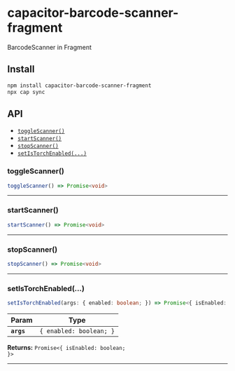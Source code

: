 # capacitor-barcode-scanner-fragment

BarcodeScanner in Fragment

## Install

```bash
npm install capacitor-barcode-scanner-fragment
npx cap sync
```

## API

<docgen-index>

* [`toggleScanner()`](#togglescanner)
* [`startScanner()`](#startscanner)
* [`stopScanner()`](#stopscanner)
* [`setIsTorchEnabled(...)`](#setistorchenabled)

</docgen-index>

<docgen-api>
<!--Update the source file JSDoc comments and rerun docgen to update the docs below-->

### toggleScanner()

```typescript
toggleScanner() => Promise<void>
```

--------------------


### startScanner()

```typescript
startScanner() => Promise<void>
```

--------------------


### stopScanner()

```typescript
stopScanner() => Promise<void>
```

--------------------


### setIsTorchEnabled(...)

```typescript
setIsTorchEnabled(args: { enabled: boolean; }) => Promise<{ isEnabled: boolean; }>
```

| Param      | Type                               |
| ---------- | ---------------------------------- |
| **`args`** | <code>{ enabled: boolean; }</code> |

**Returns:** <code>Promise&lt;{ isEnabled: boolean; }&gt;</code>

--------------------

</docgen-api>
